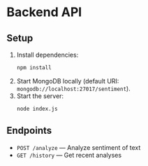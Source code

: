 # Backend API

## Setup

1. Install dependencies:
   ```bash
   npm install
   ```
2. Start MongoDB locally (default URI: `mongodb://localhost:27017/sentiment`).
3. Start the server:
   ```bash
   node index.js
   ```

## Endpoints
- `POST /analyze` — Analyze sentiment of text
- `GET /history` — Get recent analyses 